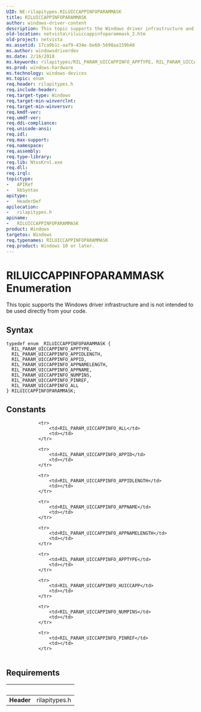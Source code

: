 ```yaml
---
UID: NE:rilapitypes.RILUICCAPPINFOPARAMMASK
title: RILUICCAPPINFOPARAMMASK
author: windows-driver-content
description: This topic supports the Windows driver infrastructure and is not intended to be used directly from your code.
old-location: netvista\riluiccappinfoparammask_2.htm
old-project: netvista
ms.assetid: 17ca9b1c-aaf9-434e-be60-5698aa159b48
ms.author: windowsdriverdev
ms.date: 2/16/2018
ms.keywords: rilapitypes/RIL_PARAM_UICCAPPINFO_APPTYPE, RIL_PARAM_UICCAPPINFO_APPNAME, rilapitypes/RIL_PARAM_UICCAPPINFO_APPIDLENGTH, RIL_PARAM_UICCAPPINFO_NUMPINS, rilapitypes/RILUICCAPPINFOPARAMMASK, rilapitypes/RIL_PARAM_UICCAPPINFO_NUMPINS, rilapitypes/RIL_PARAM_UICCAPPINFO_ALL, RIL_PARAM_UICCAPPINFO_APPNAMELENGTH, RIL_PARAM_UICCAPPINFO_APPID, RILUICCAPPINFOPARAMMASK enumeration [Network Drivers Starting with Windows Vista], RIL_PARAM_UICCAPPINFO_APPIDLENGTH, RIL_PARAM_UICCAPPINFO_ALL, RILUICCAPPINFOPARAMMASK, rilapitypes/RIL_PARAM_UICCAPPINFO_APPNAME, rilapitypes/RIL_PARAM_UICCAPPINFO_PINREF, rilapitypes/RIL_PARAM_UICCAPPINFO_APPID, rilapitypes/RIL_PARAM_UICCAPPINFO_APPNAMELENGTH, RIL_PARAM_UICCAPPINFO_PINREF, netvista.riluiccappinfoparammask_2, RIL_PARAM_UICCAPPINFO_APPTYPE
ms.prod: windows-hardware
ms.technology: windows-devices
ms.topic: enum
req.header: rilapitypes.h
req.include-header: 
req.target-type: Windows
req.target-min-winverclnt: 
req.target-min-winversvr: 
req.kmdf-ver: 
req.umdf-ver: 
req.ddi-compliance: 
req.unicode-ansi: 
req.idl: 
req.max-support: 
req.namespace: 
req.assembly: 
req.type-library: 
req.lib: NtosKrnl.exe
req.dll: 
req.irql: 
topictype:
-	APIRef
-	kbSyntax
apitype:
-	HeaderDef
apilocation:
-	rilapitypes.h
apiname:
-	RILUICCAPPINFOPARAMMASK
product: Windows
targetos: Windows
req.typenames: RILUICCAPPINFOPARAMMASK
req.product: Windows 10 or later.
---
```


# RILUICCAPPINFOPARAMMASK Enumeration
This topic supports the Windows driver infrastructure and is not intended to be used directly from your code.

## Syntax
````
typedef enum _RILUICCAPPINFOPARAMMASK { 
  RIL_PARAM_UICCAPPINFO_APPTYPE,
  RIL_PARAM_UICCAPPINFO_APPIDLENGTH,
  RIL_PARAM_UICCAPPINFO_APPID,
  RIL_PARAM_UICCAPPINFO_APPNAMELENGTH,
  RIL_PARAM_UICCAPPINFO_APPNAME,
  RIL_PARAM_UICCAPPINFO_NUMPINS,
  RIL_PARAM_UICCAPPINFO_PINREF,
  RIL_PARAM_UICCAPPINFO_ALL
} RILUICCAPPINFOPARAMMASK;
````

## Constants

<table>
            
                <tr>
                    <td>RIL_PARAM_UICCAPPINFO_ALL</td>
                    <td></td>
                </tr>
            
                <tr>
                    <td>RIL_PARAM_UICCAPPINFO_APPID</td>
                    <td></td>
                </tr>
            
                <tr>
                    <td>RIL_PARAM_UICCAPPINFO_APPIDLENGTH</td>
                    <td></td>
                </tr>
            
                <tr>
                    <td>RIL_PARAM_UICCAPPINFO_APPNAME</td>
                    <td></td>
                </tr>
            
                <tr>
                    <td>RIL_PARAM_UICCAPPINFO_APPNAMELENGTH</td>
                    <td></td>
                </tr>
            
                <tr>
                    <td>RIL_PARAM_UICCAPPINFO_APPTYPE</td>
                    <td></td>
                </tr>
            
                <tr>
                    <td>RIL_PARAM_UICCAPPINFO_HUICCAPP</td>
                    <td></td>
                </tr>
            
                <tr>
                    <td>RIL_PARAM_UICCAPPINFO_NUMPINS</td>
                    <td></td>
                </tr>
            
                <tr>
                    <td>RIL_PARAM_UICCAPPINFO_PINREF</td>
                    <td></td>
                </tr>
</table>


## Requirements
| &nbsp; | &nbsp; |
| ---- |:---- |
| **Header** | rilapitypes.h |